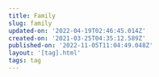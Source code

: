 ```yaml
---
title: Family
slug: family
updated-on: '2022-04-19T02:46:45.014Z'
created-on: '2021-03-25T04:35:12.589Z'
published-on: '2022-11-05T11:04:49.048Z'
layout: '[tag].html'
tags: tag
---
```



